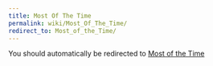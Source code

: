 ```yaml
---
title: Most Of The Time
permalink: wiki/Most_Of_The_Time/
redirect_to: Most_of_the_Time/
---
```


You should automatically be redirected to [Most of the Time](Most_of_the_Time/)
